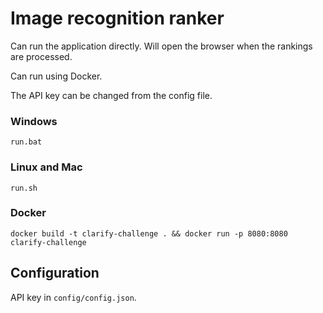 # Image recognition ranker

Can run the application directly. Will open the browser when the rankings are processed.

Can run using Docker.

The API key can be changed from the config file.

### Windows
`run.bat`

### Linux and Mac
`run.sh`

### Docker
`docker build -t clarify-challenge . && docker run -p 8080:8080 clarify-challenge`

## Configuration
API key in `config/config.json`.
